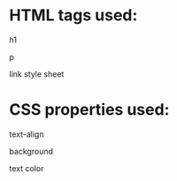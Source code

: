 # HTML tags used:
h1

p

link style sheet



# CSS properties used:

text-align


background


text color